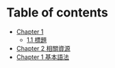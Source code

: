 # Table of contents

* [Chapter 1](README.md)
  * [1.1 標題](chapter-1/1.1-biao-ti.md)
* [Chapter 2 相關資源](chapter-2-xiang-guan-zi-yuan.md)
* [Chapter 1 基本語法](chapter-1-ji-ben-yu-fa.md)
